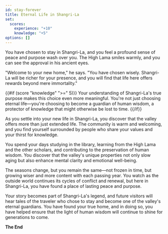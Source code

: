 ```yaml
---
id: stay-forever
title: Eternal Life in Shangri-La
set:
  scores:
    experience: "+10"
    knowledge: "+5"
options: []
---
```


You have chosen to stay in Shangri-La, and you feel a profound sense of peace and purpose wash over you. The High Lama smiles warmly, and you can see the approval in his ancient eyes.

"Welcome to your new home," he says. "You have chosen wisely. Shangri-La will be richer for your presence, and you will find that life here offers rewards beyond mere immortality."

{{#if (score "knowledge" ">=" 5)}}
Your understanding of Shangri-La's true purpose makes this choice even more meaningful. You're not just choosing eternal life—you're choosing to become a guardian of human wisdom, a protector of knowledge that might otherwise be lost to time.
{{/if}}

As you settle into your new life in Shangri-La, you discover that the valley offers more than just extended life. The community is warm and welcoming, and you find yourself surrounded by people who share your values and your thirst for knowledge.

You spend your days studying in the library, learning from the High Lama and the other scholars, and contributing to the preservation of human wisdom. You discover that the valley's unique properties not only slow aging but also enhance mental clarity and emotional well-being.

The seasons change, but you remain the same—not frozen in time, but growing wiser and more content with each passing year. You watch as the outside world continues its cycles of conflict and renewal, but here in Shangri-La, you have found a place of lasting peace and purpose.

Your story becomes part of Shangri-La's legend, and future visitors will hear tales of the traveler who chose to stay and become one of the valley's eternal guardians. You have found your true home, and in doing so, you have helped ensure that the light of human wisdom will continue to shine for generations to come.

**The End** 
